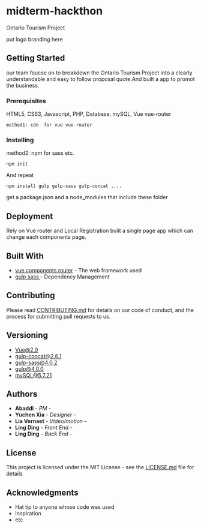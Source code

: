 # midterm-hackthon
Ontario Tourism Project



put logo branding here


## Getting Started

our team foucse on to breakdown the Ontario Tourism Project into a clearly understandable and easy to follow proposal quote.And built a app to promot the business.


### Prerequisites

HTML5, CSS3, Javascript, PHP, Database, mySQL, 
Vue vue-router 

```
method1: cdn  for vue vue-router 
```

### Installing

method2: npm for sass etc.

```
npm init 
```

And repeat

```
npm install gulp gulp-sass gulp-concat ....
```

get a package.json and a node_modules that include these folder


## Deployment

Rely on Vue router and Local Registration bulit a single page app which can change each components page.

## Built With

* [vue components router](https://cn.vuejs.org/v2/guide/routing.html) - The web framework used
* [gulp sass ](https://www.npmjs.com/package/gulp-sass) - Dependency Management


## Contributing

Please read [CONTRIBUTING.md](https://gist.github.com/PurpleBooth/b24679402957c63ec426) for details on our code of conduct, and the process for submitting pull requests to us.

## Versioning

+ Vue@2.0
+ gulp-concat@2.6.1
+ gulp-sass@4.0.2
+ gulp@4.0.0
+ mySQL@5.7.21

## Authors

* **Abaddi** - *PM* - 
* **Yuchen Xia** - *Designer* - 
* **Lia Vernaet** - *Video/motion* - 
* **Ling Ding** - *Front End* - 
* **Ling Ding** - *Back End* - 


## License

This project is licensed under the MIT License - see the [LICENSE.md](LICENSE.md) file for details

## Acknowledgments

* Hat tip to anyone whose code was used
* Inspiration
* etc
